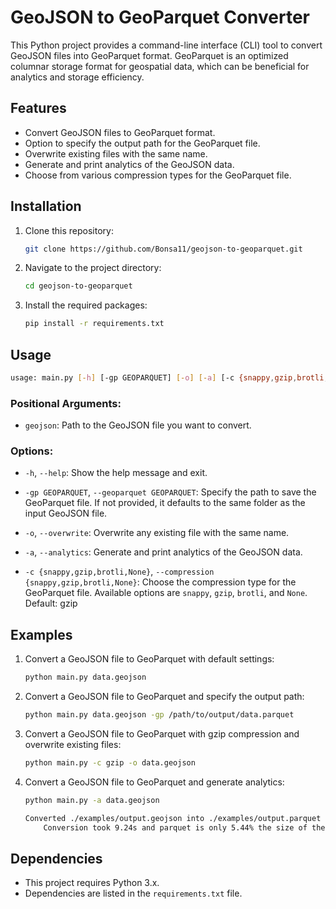 # GeoJSON to GeoParquet Converter

This Python project provides a command-line interface (CLI) tool to convert GeoJSON files into GeoParquet format. GeoParquet is an optimized columnar storage format for geospatial data, which can be beneficial for analytics and storage efficiency.

## Features

- Convert GeoJSON files to GeoParquet format.
- Option to specify the output path for the GeoParquet file.
- Overwrite existing files with the same name.
- Generate and print analytics of the GeoJSON data.
- Choose from various compression types for the GeoParquet file.

## Installation

1. Clone this repository:
   ```bash
   git clone https://github.com/Bonsa11/geojson-to-geoparquet.git
   ```

2. Navigate to the project directory:
   ```bash
   cd geojson-to-geoparquet
   ```

3. Install the required packages:
   ```bash
   pip install -r requirements.txt
   ```

## Usage

```bash
usage: main.py [-h] [-gp GEOPARQUET] [-o] [-a] [-c {snappy,gzip,brotli,None}] geojson
```

### Positional Arguments:

- `geojson`: Path to the GeoJSON file you want to convert.

### Options:

- `-h`, `--help`: Show the help message and exit.
  
- `-gp GEOPARQUET`, `--geoparquet GEOPARQUET`: Specify the path to save the GeoParquet file. If not provided, it defaults to the same folder as the input GeoJSON file.
  
- `-o`, `--overwrite`: Overwrite any existing file with the same name.
  
- `-a`, `--analytics`: Generate and print analytics of the GeoJSON data.
  
- `-c {snappy,gzip,brotli,None}`, `--compression {snappy,gzip,brotli,None}`: Choose the compression type for the GeoParquet file. Available options are `snappy`, `gzip`, `brotli`, and `None`. Default: gzip

## Examples

1. Convert a GeoJSON file to GeoParquet with default settings:
   ```bash
   python main.py data.geojson
   ```

2. Convert a GeoJSON file to GeoParquet and specify the output path:
   ```bash
   python main.py data.geojson -gp /path/to/output/data.parquet
   ```

3. Convert a GeoJSON file to GeoParquet with gzip compression and overwrite existing files:
   ```bash
   python main.py -c gzip -o data.geojson 
   ```

4. Convert a GeoJSON file to GeoParquet and generate analytics:
   ```bash
   python main.py -a data.geojson
   
   Converted ./examples/output.geojson into ./examples/output.parquet
       Conversion took 9.24s and parquet is only 5.44% the size of the original geojson
   ```

## Dependencies

- This project requires Python 3.x.
- Dependencies are listed in the `requirements.txt` file.

